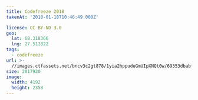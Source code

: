 ```yaml
---
title: Codefreeze 2018
takenAt: '2018-01-18T10:46:49.000Z'

license: CC BY-ND 3.0
geo:
  lat: 68.318366
  lng: 27.512822
tags:
  - codefreeze
url: >-
  //images.ctfassets.net/bncv3c2gt878/1yia2hppuduGmUIpXNQt0w/69353dbabfb4ebd7960a982955d27533/codefreeze-2018_25929169978_o
size: 2017920
image:
  width: 4192
  height: 2358
---
```

